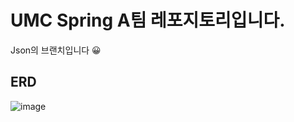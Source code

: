 # UMC Spring A팀 레포지토리입니다.
Json의 브랜치입니다 😀

## ERD
![image](https://github.com/UMC-CAU-6th/Spring-A/assets/54016683/4fb51df0-9bac-4144-ab57-2008fc3c12cc)
